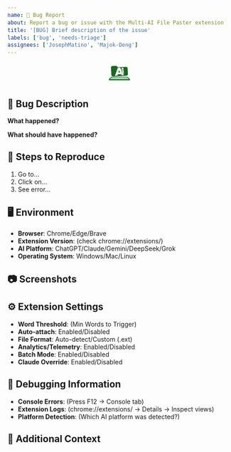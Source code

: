 ```yaml
---
name: 🐛 Bug Report
about: Report a bug or issue with the Multi-AI File Paster extension
title: '[BUG] Brief description of the issue'
labels: ['bug', 'needs-triage']
assignees: ['JosephMatino', 'Majok-Deng']
---
```


<div align="center">
<img src="https://github.com/JosephMatino/MultiAiFilePaster/raw/main/logo/mfp_128.png" alt="Multi-AI File Paster" width="48" height="48">
</div>

## 🐛 Bug Description
**What happened?**

**What should have happened?**

## 🔄 Steps to Reproduce
1. Go to...
2. Click on...
3. See error...

## 🖥️ Environment
- **Browser**: Chrome/Edge/Brave
- **Extension Version**: (check chrome://extensions/)
- **AI Platform**: ChatGPT/Claude/Gemini/DeepSeek/Grok
- **Operating System**: Windows/Mac/Linux

## 📷 Screenshots

## ⚙️ Extension Settings
- **Word Threshold**: (Min Words to Trigger)
- **Auto-attach**: Enabled/Disabled
- **File Format**: Auto-detect/Custom (.ext)
- **Analytics/Telemetry**: Enabled/Disabled
- **Batch Mode**: Enabled/Disabled
- **Claude Override**: Enabled/Disabled

## 🔧 Debugging Information
- **Console Errors**: (Press F12 → Console tab)
- **Extension Logs**: (chrome://extensions/ → Details → Inspect views)
- **Platform Detection**: (Which AI platform was detected?)

## 📝 Additional Context